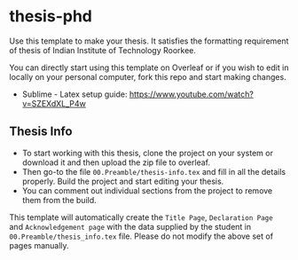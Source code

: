 # thesis-phd
Use this template to make your thesis. It satisfies the formatting requirement of thesis of Indian Institute of Technology Roorkee.

You can directly start using this template on Overleaf or if you wish to edit in locally on your personal computer, fork this repo and start making changes.

- Sublime - Latex setup guide: https://www.youtube.com/watch?v=SZEXdXL_P4w

## Thesis Info

- To start working with this thesis, clone the project on your system or download it and then upload the zip file to overleaf.
- Then go-to the file `00.Preamble/thesis-info.tex` and fill in all the details properly. Build the project and start editing your thesis.
- You can comment out individual sections from the project to remove them from the build.

This template will automatically create the `Title Page`, 	`Declaration Page` and `Acknowledgement page` with the data supplied by the student in `00.Preamble/thesis_info.tex` file. Please do not modify the above set of pages manually.
